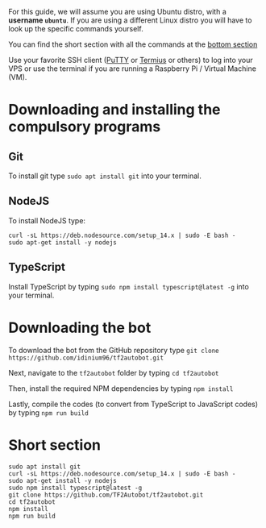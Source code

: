 For this guide, we will assume you are using Ubuntu distro, with a **username `ubuntu`**. If you are using a different Linux distro you will have to look up the specific commands yourself. 

You can find the short section with all the commands at the [bottom section](#short-section)

Use your favorite SSH client ([PuTTY](https://www.putty.org/) or [Termius](https://www.termius.com/) or others) to log into your VPS or use the terminal if you are running a Raspberry Pi / Virtual Machine (VM).

# Downloading and installing the compulsory programs
## Git
To install git type `sudo apt install git` into your terminal.

## NodeJS
To install NodeJS type: 
```
curl -sL https://deb.nodesource.com/setup_14.x | sudo -E bash -
sudo apt-get install -y nodejs
```

## TypeScript
Install TypeScript by typing `sudo npm install typescript@latest -g` into your terminal.

# Downloading the bot
To download the bot from the GitHub repository type
`git clone https://github.com/idinium96/tf2autobot.git`

Next, navigate to the `tf2autobot` folder by typing
`cd tf2autobot`

Then, install the required NPM dependencies by typing
`npm install`

Lastly, compile the codes (to convert from TypeScript to JavaScript codes) by typing
`npm run build`

# Short section
```
sudo apt install git
curl -sL https://deb.nodesource.com/setup_14.x | sudo -E bash -
sudo apt-get install -y nodejs
sudo npm install typescript@latest -g
git clone https://github.com/TF2Autobot/tf2autobot.git
cd tf2autobot
npm install
npm run build
```
